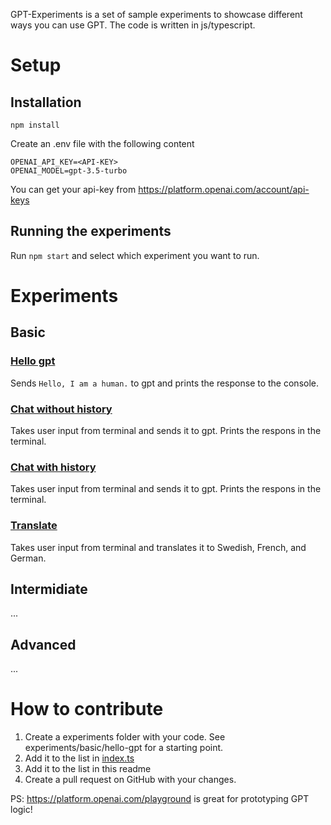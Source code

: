GPT-Experiments is a set of sample experiments to showcase different ways you can use GPT. The code is written in js/typescript.

# Setup

## Installation

```
npm install
```

Create an .env file with the following content

```
OPENAI_API_KEY=<API-KEY>
OPENAI_MODEL=gpt-3.5-turbo
```

You can get your api-key from https://platform.openai.com/account/api-keys

## Running the experiments

Run `npm start` and select which experiment you want to run.

# Experiments

## Basic

### [Hello gpt](./experiments/basic/hello-gpt/Readme.md)

Sends `Hello, I am a human.` to gpt and prints the response to the console.

### [Chat without history](./experiments/basic/chat-without-history/Readme.md)

Takes user input from terminal and sends it to gpt. Prints the respons in the terminal.

### [Chat with history](./experiments/basic/chat-with-history/Readme.md)

Takes user input from terminal and sends it to gpt. Prints the respons in the terminal.

### [Translate](./experiments/basic/translate/Readme.md)

Takes user input from terminal and translates it to Swedish, French, and German.

## Intermidiate

...

## Advanced

...

# How to contribute

1. Create a experiments folder with your code. See experiments/basic/hello-gpt for a starting point.
2. Add it to the list in [index.ts](./index.ts)
3. Add it to the list in this readme
4. Create a pull request on GitHub with your changes.

PS: https://platform.openai.com/playground is great for prototyping GPT logic!
